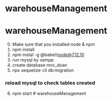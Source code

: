# warehouseManagement
# warehouseManagement
0. Make sure that you installed node & npm
1. npm install
2. npm instal -g @babel/node@7.12.10
3. run mysql by xampp
4. create database mvc_doan
5. npx sequelize-cli db:migration 
### reload mysql to check tables created
6. npm start
#   w a r e h o u s e M a n a g e m e n t  
 